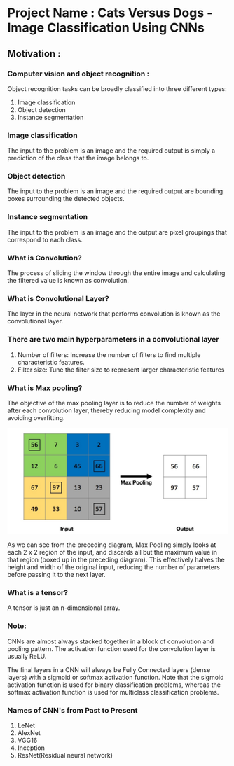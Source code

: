 
# Project Name : Cats Versus Dogs - Image Classification Using CNNs

## Motivation :

### Computer vision and object recognition :
Object recognition tasks can be broadly classified into three different types:
1. Image classification
2. Object detection
3. Instance segmentation

### Image classification
The input to the problem is an image and the required output is simply a prediction of the class that the image belongs to.

### Object detection
The input to the problem is an image and the required output are bounding boxes surrounding the detected objects.

### Instance segmentation
The input to the problem is an image and the output are pixel groupings that correspond to each class.

### What is Convolution?
The process of sliding the window through the entire image and calculating
the filtered value is known as convolution.

### What is Convolutional Layer?
The layer in the neural network that performs convolution is known as the convolutional layer.

### There are two main hyperparameters in a convolutional layer
1. Number of filters: Increase the number of filters to find multiple characteristic features.
2. Filter size: Tune the filter size to represent larger characteristic features

### What is Max pooling?
The objective of the max pooling layer is to reduce the number of weights after each convolution layer, thereby reducing model complexity and avoiding overfitting.

![Max Pooling](images/Max_Pooling.png)

As we can see from the preceding diagram, Max Pooling simply looks at
each 2 x 2 region of the input, and discards all but the maximum value in that
region (boxed up in the preceding diagram). This effectively halves the height
and width of the original input, reducing the number of parameters before
passing it to the next layer.

### What is a tensor?
A tensor is just an n-dimensional array.

### Note:
CNNs are almost always stacked together in a block of convolution and
pooling pattern. The activation function used for the convolution layer is
usually ReLU.

The final layers in a CNN will always be Fully Connected layers (dense
layers) with a sigmoid or softmax activation function. Note that the sigmoid
activation function is used for binary classification problems, whereas the
softmax activation function is used for multiclass classification problems.

### Names of CNN's from Past to Present
1. LeNet
2. AlexNet
3. VGG16
4. Inception
5. ResNet(Residual neural network)
